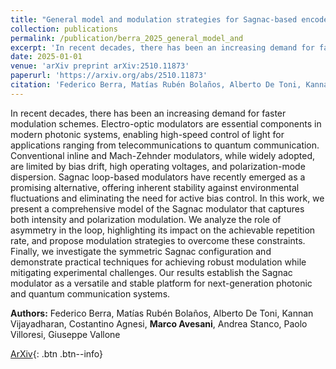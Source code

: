 ```yaml
---
title: "General model and modulation strategies for Sagnac-based encoders"
collection: publications
permalink: /publication/berra_2025_general_model_and
excerpt: 'In recent decades, there has been an increasing demand for faster modulation schemes. Electro-optic modulators are essential components in modern photonic systems, enabling high-speed control of light...' if len(self.abstract) > 200 else self.abstract
date: 2025-01-01
venue: 'arXiv preprint arXiv:2510.11873'
paperurl: 'https://arxiv.org/abs/2510.11873'
citation: 'Federico Berra, Matías Rubén Bolaños, Alberto De Toni, Kannan Vijayadharan, Costantino Agnesi, Ma..., "General model and modulation strategies for Sagnac-based encoders", arXiv preprint arXiv:2510.11873, (2025).'
---
```


In recent decades, there has been an increasing demand for faster modulation schemes. Electro-optic modulators are essential components in modern photonic systems, enabling high-speed control of light for applications ranging from telecommunications to quantum communication. Conventional inline and Mach-Zehnder modulators, while widely adopted, are limited by bias drift, high operating voltages, and polarization-mode dispersion. Sagnac loop-based modulators have recently emerged as a promising alternative, offering inherent stability against environmental fluctuations and eliminating the need for active bias control. In this work, we present a comprehensive model of the Sagnac modulator that captures both intensity and polarization modulation. We analyze the role of asymmetry in the loop, highlighting its impact on the achievable repetition rate, and propose modulation strategies to overcome these constraints. Finally, we investigate the symmetric Sagnac configuration and demonstrate practical techniques for achieving robust modulation while mitigating experimental challenges. Our results establish the Sagnac modulator as a versatile and stable platform for next-generation photonic and quantum communication systems.

**Authors:** Federico Berra, Matías Rubén Bolaños, Alberto De Toni, Kannan Vijayadharan, Costantino Agnesi, **Marco Avesani**, Andrea Stanco, Paolo Villoresi, Giuseppe Vallone


[ArXiv](https://arxiv.org/abs/2510.11873){: .btn .btn--info}
